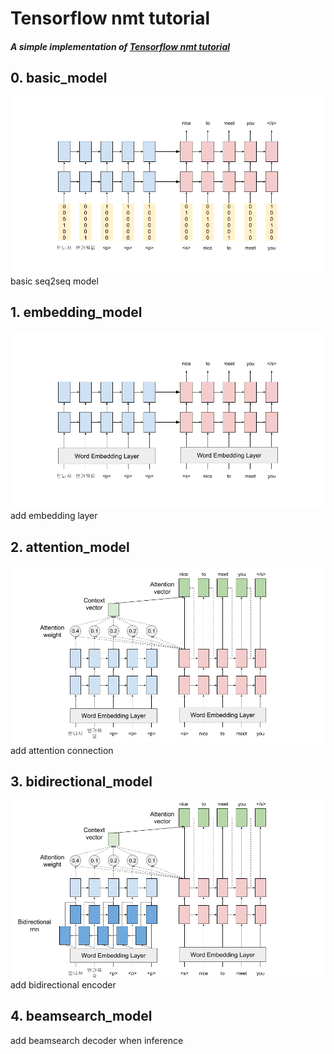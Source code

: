 # Tensorflow nmt tutorial
##### A simple implementation of [Tensorflow nmt tutorial](https://github.com/tensorflow/nmt)

## 0. basic_model
![Basic Model](image/0_basic.png)
basic seq2seq model


## 1. embedding_model
![Basic Model + Embedding Layer](image/1_embedding.png)
add embedding layer


## 2. attention_model
![Basic Model + Embedding Layer + Attention](image/2_attention.png)
add attention connection


## 3. bidirectional_model
![Basic Model + Embedding Layer + Attention + Bidirecional Encoder](image/3_bidirectional.png)
add bidirectional encoder


## 4. beamsearch_model
add beamsearch decoder when inference


